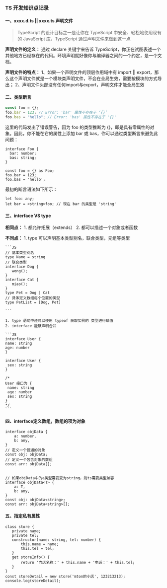 ### TS 开发知识点记录

#### 一、xxxx.d.ts || xxxx.ts 声明文件

> TypeScript 的设计目标之一是让你在 TypeScript 中安全、轻松地使用现有的 JavaScript 库，TypeScript 通过声明文件来做到这一点

**声明文件的定义：**
通过 declare 关键字来告诉 TypeScript，你正在试图表述一个其他地方已经存在的代码。环境声明就好像你与编译器之间的一个约定，是一个文档。

**声明文件的特点：**
   1、如果一个声明文件的顶层作用域中有 import || export，那么这个声明文件就是一个模块类声明文件，不会在全局生效，需要按模块的方式导出；
   2、声明文件头部没有任何import与export，声明文件才能全局生效

#### 二、类型断言

```js
const foo = {};
foo.bar = 123; // Error: 'bar' 属性不存在于 ‘{}’
foo.bas = "hello"; // Error: 'bas' 属性不存在于 '{}'
```

这里的代码发出了错误警告，因为 foo 的类型推断为 {}，即是具有零属性的对象。因此，你不能在它的属性上添加 bar 或 bas，你可以通过类型断言来避免此问题：

```JS
interface Foo {
  bar: number;
  bas: string;
}

const foo = {} as Foo;
foo.bar = 123;
foo.bas = 'hello';
```

最初的断言语法如下所示：

```JS
let foo: any;
let bar = <string>foo; // 现在 bar 的类型是 'string'
```

#### 三、interface VS type

**相同点：**
    1. 都允许拓展（extends）
    2. 都可以描述一个对象或者函数
    
**不同点：**
    1. type 可以声明基本类型别名，联合类型，元组等类型

    ```JS
    // 基本类型别名
    type Name = string
    // 联合类型
    interface Dog {
       wong();
    }
    interface Cat {
       miao();
    }
    type Pet = Dog | Cat
    // 具体定义数组每个位置的类型
    type PetList = [Dog, Pet]

    ```

    1. type 语句中还可以使用 typeof 获取实例的 类型进行赋值
    2. interface 能够声明合并

    ```JS
    interface User {
    name: string
    age: number
    }

    interface User {
     sex: string
    }

    /*
    User 接口为 {
     name: string
     age: number
     sex: string
    }
    */
    ```

#### 四、interface定义数组，数组的项为对象
```JS
interface objData {
    a: number,
    b: any,
}
// 定义一个普通的对象
const obj: objData;
// 定义一个包含对象的数组
const arr: objData[];


// 如果objData中的a类型需要变为string，则ts需要类型兼容
interface objData<T> {
    a: T,
    b: any,
}
const obj: objData<string>;
const arr: objData<string>[];
```

#### 五、指定私有属性
```JS
class store {
   private name;
   private tel;
   constructor(name: string, tel: number) {
       this.name = name;
       this.tel = tel;
   }
   get storeInfo() {
       return '门店名称：' + this.name + '电话：' + this.tel;
   }
}
const storeDetail = new store('mton的小店', 123213213);
console.log(storeDetail);
```
